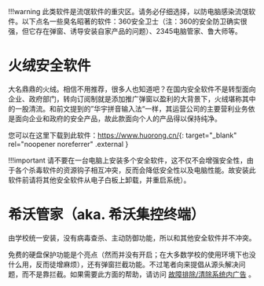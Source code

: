 !!!warning
	此类软件是流氓软件的重灾区。请务必仔细选择，以防电脑感染流氓软件。以下点名一些臭名昭著的软件：360安全卫士（注：360的安全防卫确实很强，但它存在弹窗、诱导安装自家产品的问题）、2345电脑管家、鲁大师等。
	
# 火绒安全软件
大名鼎鼎的火绒。相信不用推荐，很多人也知道吧？在国内安全软件不是转型面向企业、政府部门，转向订阅制就是添加推广弹窗以盈利的大背景下，火绒堪称其中的一股清流。和前文提到的”华宇拼音输入法“一样，其运营公司的主要营利业务依是面向企业和政府的安全产品，故此款面向个人的产品得以保持纯净。

您可以在这里下载到此软件：<https://www.huorong.cn/>{: target="_blank" rel="noopener noreferrer" .external }

!!!important
	请不要在一台电脑上安装多个安全软件，这不仅不会增强安全性，由于各个杀毒软件的资源钩子相互冲突，反而会降低安全性以及电脑性能。故安装此软件前请将其他安全软件从电子白板上卸载，并重启系统）。

# 希沃管家（aka. 希沃集控终端）
由学校统一安装，没有病毒查杀、主动防御功能，所以和其他安全软件并不冲突。

免费的硬盘保护功能是个亮点（然而并没有开启；在大多数学校的使用环境下也没什么用，反而徒增麻烦），还有弹窗拦截功能。不过笔者向来提倡从源头解决问题，而不是靠拦截。如果需要此方面的帮助，请访问 [故障排除/清除系统内广告](#) 。
